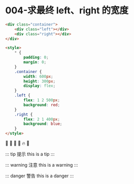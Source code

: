 # 004-求最终 left、right 的宽度

```html
<div class="container">
    <div class="left"></div>
    <div class="right"></div>
</div>

<style>
    * {
        padding: 0;
        margin: 0;
    }
    .container {
        width: 600px;
        height: 300px;
        display: flex;
    }
    .left {
        flex: 1 2 500px;
        background: red;
    }
    .right {
        flex: 2 1 400px;
        background: blue;
    }
</style>
```

:tada: :100: :bamboo: :gift_heart: :fire: :rocket:

::: tip 提示
this is a tip
:::

::: warning 注意
this is a warning
:::

::: danger 警告
this is a danger
:::